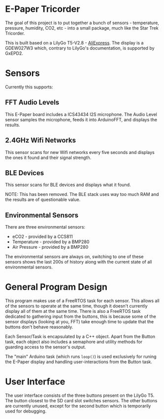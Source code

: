 # E-Paper Tricorder

The goal of this project is to put together a bunch of sensors - temperature, pressure, humidity, CO2, etc - into a small package, much like the Star Trek Tricorder.

This is built based on a LilyGo T5-V2.8 - [AliExpress](https://www.aliexpress.com/item/32867880658.html).  The display is a GDEW027W3 which, contrary to LilyGo's documentation, is supported by GxEPD2.

# Sensors

Currently this supports:

## FFT Audio Levels

This E-Paper board includes a ICS43434 I2S microphone.  The Audio Level sensor samples the microphone, feeds it into ArduinoFFT, and displays the results.

## 2.4GHz Wifi Networks

This sensor scans for new Wifi networks every five seconds and displays the ones it found and their signal strength.

## BLE Devices

This sensor scans for BLE devices and displays what it found.

NOTE:  This has been removed.  The BLE stack uses way too much RAM and the results are of questionable value.

## Environmental Sensors

There are three environmental sensors:

* eCO2 - provided by a CCS811
* Temperature - provided by a BMP280
* Air Pressure - provided by a BMP280

The environmental sensors are always on, switching to one of these sensors shows the last 200s of history along with the current state of all environmental sensors.

# General Program Design

This program makes use of a FreeRTOS task for each sensor.  This allows all of the sensors to operate at the same time, though it doesn't currently display all of them at the same time.  There is also a FreeRTOS task dedicated to gathering input from the buttons, this is because some of the sensor displays (looking at you, FFT) take enough time to update that the buttons don't behave reasonably.

Each Sensor/Task is encapsulated by a C++ object.  Apart from the Button task, each object also includes a semaphore and utility methods for guarding access to the sensor's output.

The "main" Arduino task (which runs `loop()`) is used exclusively for runing the E-Paper display and handling user-interactions from the Button task.

# User Interface

The user interface consists of the three buttons present on the LilyGo T5.  The button closest to the SD card slot switches sensors.  The other buttons are currently unused, except for the second button which is temporarily used for debugging.